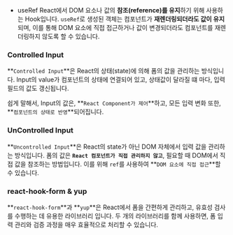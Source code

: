 - useRef
  React에서 DOM 요소나 값의 **참조(reference)를 유지**하기 위해 사용하는 Hook입니다. `useRef`로 생성된 객체는 컴포넌트가 **재렌더링되더라도 값이 유지**되며, 이를 통해 DOM 요소에 직접 접근하거나 값이 변경되더라도 컴포넌트를 재렌더링하지 않도록 할 수 있습니다.

### Controlled Input

**`Controlled Input`**은 React의 상태(state)에 의해 폼의 값을 관리하는 방식입니다. Input의 value가 컴포넌트의 상태에 연결되어 있고, 상태값이 달라질 떄 마다, 입력 필드의 값도 갱신됩니다.

쉽게 말해서, Input의 값은, **`React Component가 제어`**하고, 모든 입력 변화 또한, **`컴포넌트의 상태로 반영`**되어집니다.

### UnControlled Input

**`Uncontrolled Input`**은 React의 state가 아닌 DOM 자체에서 입력 값을 관리하는 방식입니다. 폼의 값은 **`React 컴포넌트가 직접 관리하지 않고`**, 필요할 때 DOM에서 직접 값을 참조하는 방법입니다. 이를 위해 `ref`를 사용하여 **`DOM 요소에 직접 접근`**할 수 있습니다.

### react-hook-form & yup

**`react-hook-form`**과 **`yup`**은 React에서 폼을 간편하게 관리하고, 유효성 검사를 수행하는 데 유용한 라이브러리 입니다. 두 개의 라이브러리를 함께 사용하면, 폼 입력 관리와 검증 과정을 매우 효율적으로 처리할 수 있습니다.
